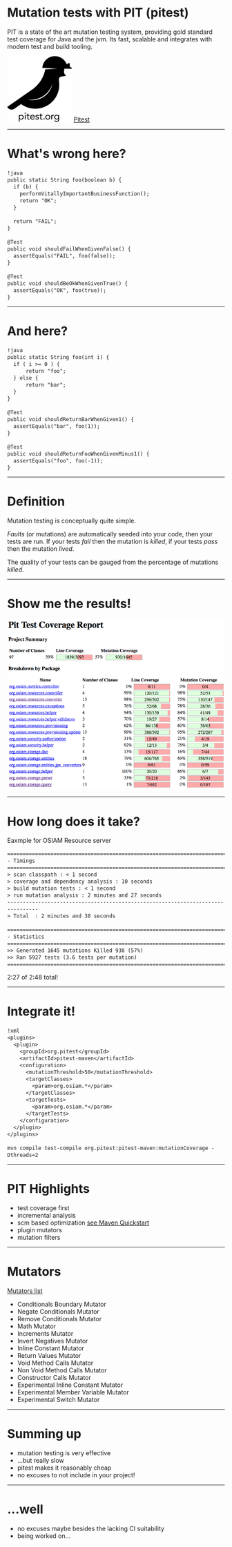 # Mutation tests with PIT (pitest)

PIT is a state of the art mutation testing system, providing gold
standard test coverage for Java and the jvm. Its fast, scalable and
integrates with modern test and build tooling.

![osiam](pit.png)
[Pitest](http://pitest.org)

---

# What's wrong here?

    !java
    public static String foo(boolean b) {
      if (b) {
        performVitallyImportantBusinessFunction();
        return "OK";
      }

      return "FAIL";
    }

    @Test
    public void shouldFailWhenGivenFalse() {
      assertEquals("FAIL", foo(false));
    }

    @Test
    public void shouldBeOkWhenGivenTrue() {
      assertEquals("OK", foo(true));
    }

---

# And here?
    !java
    public static String foo(int i) {
      if ( i >= 0 ) {
          return "foo";
      } else {
          return "bar";
      }
    }

    @Test
    public void shouldReturnBarWhenGiven1() {
      assertEquals("bar", foo(1));
    }

    @Test
    public void shouldReturnFooWhenGivenMinus1() {
      assertEquals("foo", foo(-1));
    }

---

# Definition

Mutation testing is conceptually quite simple.

 *Faults* (or mutations) are automatically seeded into your code, then
your tests are run. If your tests *fail* then the mutation is *killed*, if
your tests *pass* then the mutation *lived*.

The quality of your tests can be gauged from the percentage of
mutations *killed*.

---

# Show me the results!

![osiam](pit-osiam.png)

---

# How long does it take?

Eaxmple for OSIAM Resource server

    ================================================================================
    - Timings
    ================================================================================
    > scan classpath : < 1 second
    > coverage and dependency analysis : 10 seconds
    > build mutation tests : < 1 second
    > run mutation analysis : 2 minutes and 27 seconds
    --------------------------------------------------------------------------------
    > Total  : 2 minutes and 38 seconds

    ================================================================================
    - Statistics
    ================================================================================
    >> Generated 1645 mutations Killed 930 (57%)
    >> Ran 5927 tests (3.6 tests per mutation)
    ================================================================================

2:27 of 2:48 total!

---

# Integrate it!
    !xml
    <plugins>
      <plugin>
        <groupId>org.pitest</groupId>
        <artifactId>pitest-maven</artifactId>
        <configuration>
          <mutationThreshold>50</mutationThreshold>
          <targetClasses>
            <param>org.osiam.*</param>
          </targetClasses>
          <targetTests>
            <param>org.osiam.*</param>
          </targetTests>
        </configuration>
      </plugin>
    </plugins>

    mvn compile test-compile org.pitest:pitest-maven:mutationCoverage -Dthreads=2

---

# PIT Highlights

 - test coverage first
 - incremental analysis
 - scm based optimization [see Maven Quickstart](http://pitest.org/quickstart/maven/)
 - plugin mutators
 - mutation filters

---

# Mutators
  [Mutators list](http://pitest.org/quickstart/mutators/)

 - Conditionals Boundary Mutator
 - Negate Conditionals Mutator
 - Remove Conditionals Mutator
 - Math Mutator
 - Increments Mutator
 - Invert Negatives Mutator
 - Inline Constant Mutator
 - Return Values Mutator
 - Void Method Calls Mutator
 - Non Void Method Calls Mutator
 - Constructor Calls Mutator
 - Experimental Inline Constant Mutator
 - Experimental Member Variable Mutator
 - Experimental Switch Mutator

---

# Summing up

 - mutation testing is very effective
 - ...but really slow
 - pitest makes it reasonably cheap
 - no excuses to not include in your project!

---

# ...well
 - no excuses maybe besides the lacking CI suitability
 - being worked on...
